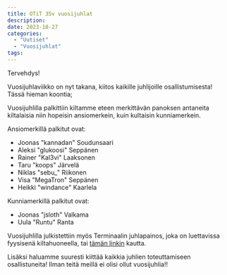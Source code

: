 ```yaml
---
title: OTiT 35v vuosijuhlat
description:
date: 2023-10-27
categories:
  - "Uutiset"
  - "Vuosijuhlat"
tags:
---
```


Tervehdys!

Vuosijuhlaviikko on nyt takana, kiitos kaikille juhlijoille osallistumisesta! Tässä hieman koontia;

Vuosijuhlilla palkittiin kiltamme eteen merkittävän panoksen antaneita kiltalaisia niin hopeisin ansiomerkein, kuin kultaisin kunniamerkein.

Ansiomerkillä palkitut ovat:
- Joonas "kannadan" Soudunsaari
- Aleksi "glukoosi" Seppänen
- Rainer "Kal3vi" Laaksonen
- Taru "koops" Järvelä
- Niklas "sebu_" Riikonen
- Visa "MegaTron" Seppänen
- Heikki "windance" Kaarlela

Kunniamerkillä palkitut ovat:
- Joonas "jsloth" Valkama
- Uula "Runtu" Ranta

Vuosijuhlilla julkistettiin myös Terminaalin juhlapainos, joka on luettavissa fyysisenä kiltahuoneella, tai [tämän linkin](https://otit.fi/toiminta/terminaali/verkkoversiot/vuosijuhlapainokset/otit_35v.pdf) kautta.

Lisäksi haluamme suuresti kiittää kaikkia juhlien toteuttamiseen osallistuneita! Ilman teitä meillä ei olisi ollut vuosijuhlia!!
